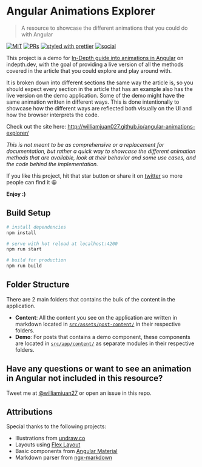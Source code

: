 # Angular Animations Explorer

> A resource to showcase the different animations that you could do with Angular

[![MIT](https://img.shields.io/packagist/l/doctrine/orm.svg?style=for-the-badge)]()
[![PRs](https://img.shields.io/badge/PRs-welcome-brightgreen.svg?style=for-the-badge)]()
[![styled with prettier](https://img.shields.io/badge/styled_with-prettier-ff69b4.svg?style=for-the-badge)](https://github.com/prettier/prettier)
[![social](https://img.shields.io/twitter/follow/williamjuan27?color=%23249FEC&label=follow%20me&logo=twitter&style=for-the-badge)](https://twitter.com/williamjuan27)

This project is a demo for [In-Depth guide into animations in Angular](https://indepth.dev/in-depth-guide-into-animations-in-angular) on indepth.dev, with the goal of providing a live version of all the methods covered in the article that you could explore and play around with.

It is broken down into different sections the same way the article is, so you should expect every section in the article that has an example also has the live version on the demo application. Some of the demo might have the same animation written in different ways. This is done intentionally to showcase how the different ways are reflected both visually on the UI and how the browser interprets the code.

Check out the site here: http://williamjuan027.github.io/angular-animations-explorer/

_This is not meant to be as comprehensive or a replacement for documentation, but rather a quick way to showcase the different animation methods that are available, look at their behavior and some use cases, and the code behind the implementation._

If you like this project, hit that star button or share it on [twitter](https://twitter.com/intent/tweet?text=Explore%20the%20different%20ways%20to%20animate%20your%20Angular%20Apps%20by%20%40williamjuan27%20%23angular%20%23javascript%20%23webdev%0Ahttps%3A%2F%2Fwilliamjuan027.github.io%2Fangular-animations-explorer) so more people can find it 😀

**Enjoy :)**

## Build Setup

```bash
# install dependencies
npm install

# serve with hot reload at localhost:4200
npm run start

# build for production
npm run build
```

## Folder Structure

There are 2 main folders that contains the bulk of the content in the application.

- **Content**: All the content you see on the application are written in markdown located in [`src/assets/post-content/`](src/assets/post-content) in their respective folders.
- **Demo**: For posts that contains a demo component, these components are located in [`src/app/content/`](src/app/content/) as separate modules in their respective folders.

## Have any questions or want to see an animation in Angular not included in this resource?

Tweet me at [@williamjuan27](https://twitter.com/Williamjuan27) or open an issue in this repo.

## Attributions

Special thanks to the following projects:

- Illustrations from [undraw.co](https://undraw.co)
- Layouts using [Flex Layout](https://github.com/angular/flex-layout)
- Basic components from [Angular Material](https://material.angular.io/)
- Markdown parser from [ngx-markdown](https://github.com/jfcere/ngx-markdown)
